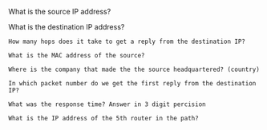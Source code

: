What is the source IP address?


What is the destination IP address?


`How many hops does it take to get a reply from the destination IP?`


`What is the MAC address of the source?`


`Where is the company that made the the source headquartered? (country)`


`In which packet number do we get the first reply from the destination IP?`


`What was the response time? Answer in 3 digit percision`


`What is the IP address of the 5th router in the path?`